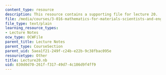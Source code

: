```yaml
---
content_type: resource
description: This resource contains a supporting file for lecture 20.
file: /media/courses/3-016-mathematics-for-materials-scientists-and-engineers-fall-2005/830d0d70261ff31749d74c186d9f4ff9_Lecture20.nb
file_type: text/plain
learning_resource_types:
- Lecture Notes
ocw_type: OCWFile
parent_title: Lecture Notes
parent_type: CourseSection
parent_uid: 5aea1f21-249f-c24b-e22b-9c38fbac095e
resourcetype: Other
title: Lecture20.nb
uid: 830d0d70-261f-f317-49d7-4c186d9f4ff9
---
```

